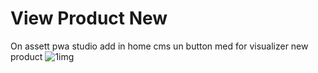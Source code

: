 # View Product New
On assett pwa studio add in home cms un button  med for visualizer new product
![1img](https://user-images.githubusercontent.com/5496496/64476819-f312bd00-d193-11e9-95ce-4396717fdd2e.png)
